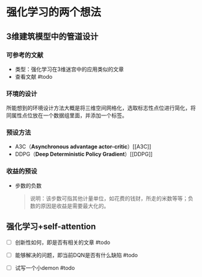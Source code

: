# 强化学习的两个想法
## 3维建筑模型中的管道设计

### 可参考的文献

+ 类型：强化学习在3维迷宫中的应用类似的文章
+ 查看文献 #todo

### 环境的设计

所能想到的环境设计方法大概是将三维空间网格化，选取标志性点位进行简化，将同属性点位放在一个数据组里面，并添加一个标签。

### 预设方法

+ A3C（**Asynchronous advantage actor-critic**）[[A3C]]
+ DDPG（**Deep Deterministic Policy Gradient**）[[DDPG]]

### 收益的预设

+ 步数的负数

  > 说明：该步数可指其他计量单位，如花费的钱财，所走的米数等等；负数的原因是收益是需要最大化的。

## 强化学习+self-attention

- [ ] 创新性如何，即是否有相关的文章 #todo 
- [ ] 能够解决的问题，即当前DQN是否有什么缺陷 #todo 
- [ ] 试写一个小demon #todo 



